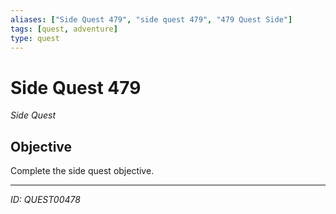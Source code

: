 ```yaml
---
aliases: ["Side Quest 479", "side quest 479", "479 Quest Side"]
tags: [quest, adventure]
type: quest
---
```


# Side Quest 479

*Side Quest*

## Objective
Complete the side quest objective.

---
*ID: QUEST00478*
